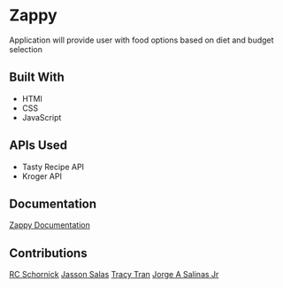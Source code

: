 # Zappy

Application will provide user with food options based on diet and budget selection

## Built With

* HTMl
* CSS
* JavaScript

## APIs Used

* Tasty Recipe API
* Kroger API

## Documentation

[Zappy Documentation](https://github.com/Jsalas603/Zappy/blob/main/assets/docs/zappy_documentation.md)

## Contributions

[RC Schornick]()
[Jasson Salas](https://github.com/Jsalas603)
[Tracy Tran](https://github.com/tracytran1189)
[Jorge A Salinas Jr](https://github.com/jsalinas212)